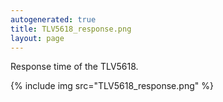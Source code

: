 ```yaml
---
autogenerated: true
title: TLV5618_response.png
layout: page
---
```


Response time of the TLV5618.

{% include img src="TLV5618_response.png" %}


